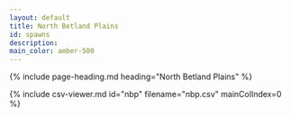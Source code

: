 ```yaml
---
layout: default
title: North Betland Plains
id: spawns
description:
main_color: amber-500
---
```


<div class="margin-center-90">
  {% include page-heading.md heading="North Betland Plains" %}
  
  {% include csv-viewer.md id="nbp" filename="nbp.csv" mainColIndex=0 %}
</div>